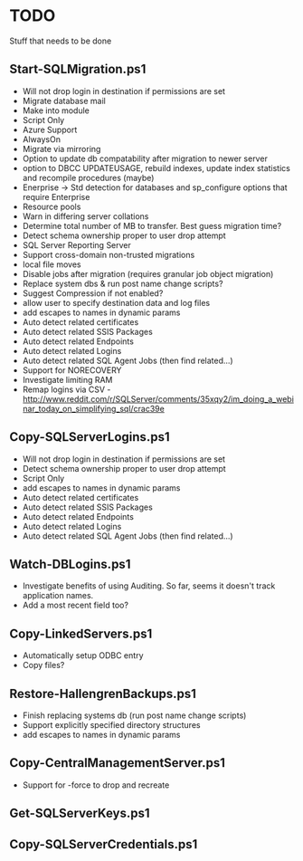 # TODO
Stuff that needs to be done

Start-SQLMigration.ps1
--------------
- Will not drop login in destination if permissions are set
- Migrate database mail
- Make into module
- Script Only
- Azure Support
- AlwaysOn
- Migrate via mirroring
- Option to update db compatability after migration to newer server
- option to DBCC UPDATEUSAGE, rebuild indexes, update index statistics and recompile procedures (maybe)
- Enerprise -> Std detection for databases and sp_configure options that require Enterprise
- Resource pools
- Warn in differing server collations
- Determine total number of MB to transfer. Best guess migration time?
- Detect schema ownership proper to user drop attempt
- SQL Server Reporting Server
- Support cross-domain non-trusted migrations
- local file moves
- Disable jobs after migration (requires granular job object migration)
- Replace system dbs & run post name change scripts?
- Suggest Compression if not enabled?
- allow user to specify destination data and log files
- add escapes to names in dynamic params
- Auto detect related certificates
- Auto detect related SSIS Packages
- Auto detect related Endpoints 
- Auto detect related Logins
- Auto detect related SQL Agent Jobs (then find related...)
- Support for NORECOVERY
- Investigate limiting RAM
- Remap logins via CSV - http://www.reddit.com/r/SQLServer/comments/35xqy2/im_doing_a_webinar_today_on_simplifying_sql/crac39e


Copy-SQLServerLogins.ps1
--------------
- Will not drop login in destination if permissions are set
- Detect schema ownership proper to user drop attempt
- Script Only
- add escapes to names in dynamic params
- Auto detect related certificates
- Auto detect related SSIS Packages
- Auto detect related Endpoints 
- Auto detect related Logins
- Auto detect related SQL Agent Jobs (then find related...)
	
Watch-DBLogins.ps1
--------------
- Investigate benefits of using Auditing. So far, seems it doesn't track application names.
- Add a most recent field too?
	
Copy-LinkedServers.ps1
--------------
- Automatically setup ODBC entry
- Copy files?

	
Restore-HallengrenBackups.ps1
--------------
- Finish replacing systems db (run post name change scripts)
- Support explicitly specified directory structures
- add escapes to names in dynamic params

Copy-CentralManagementServer.ps1
--------------
- Support for -force to drop and recreate

Get-SQLServerKeys.ps1
--------------
	
Copy-SQLServerCredentials.ps1
--------------